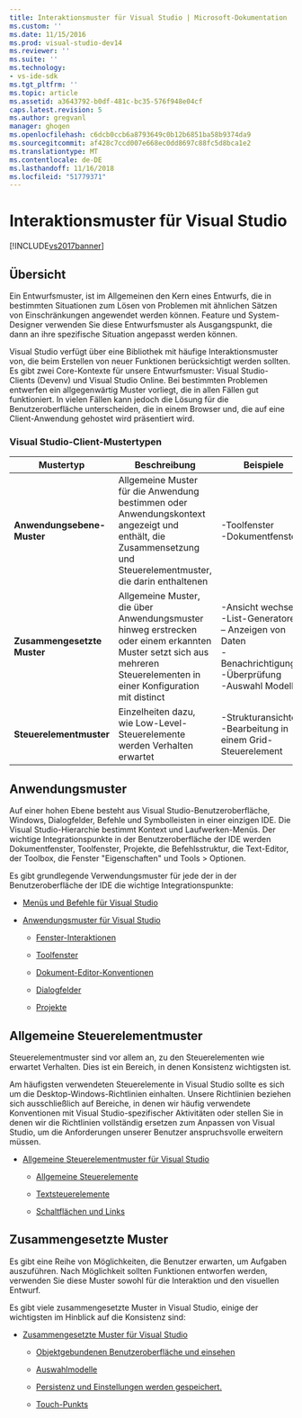```yaml
---
title: Interaktionsmuster für Visual Studio | Microsoft-Dokumentation
ms.custom: ''
ms.date: 11/15/2016
ms.prod: visual-studio-dev14
ms.reviewer: ''
ms.suite: ''
ms.technology:
- vs-ide-sdk
ms.tgt_pltfrm: ''
ms.topic: article
ms.assetid: a3643792-b0df-481c-bc35-576f948e04cf
caps.latest.revision: 5
ms.author: gregvanl
manager: ghogen
ms.openlocfilehash: c6dcb0ccb6a8793649c0b12b6851ba58b9374da9
ms.sourcegitcommit: af428c7ccd007e668ec0dd8697c88fc5d8bca1e2
ms.translationtype: MT
ms.contentlocale: de-DE
ms.lasthandoff: 11/16/2018
ms.locfileid: "51779371"
---
```

# <a name="interaction-patterns-for-visual-studio"></a>Interaktionsmuster für Visual Studio
[!INCLUDE[vs2017banner](../../includes/vs2017banner.md)]

## <a name="overview"></a>Übersicht  
 Ein Entwurfsmuster, ist im Allgemeinen den Kern eines Entwurfs, die in bestimmten Situationen zum Lösen von Problemen mit ähnlichen Sätzen von Einschränkungen angewendet werden können. Feature und System-Designer verwenden Sie diese Entwurfsmuster als Ausgangspunkt, die dann an ihre spezifische Situation angepasst werden können.  
  
 Visual Studio verfügt über eine Bibliothek mit häufige Interaktionsmuster von, die beim Erstellen von neuer Funktionen berücksichtigt werden sollten. Es gibt zwei Core-Kontexte für unsere Entwurfsmuster: Visual Studio-Clients (Devenv) und Visual Studio Online. Bei bestimmten Problemen entwerfen ein allgegenwärtig Muster vorliegt, die in allen Fällen gut funktioniert. In vielen Fällen kann jedoch die Lösung für die Benutzeroberfläche unterscheiden, die in einem Browser und, die auf eine Client-Anwendung gehostet wird präsentiert wird.  
  
### <a name="visual-studio-client-pattern-types"></a>Visual Studio-Client-Mustertypen  
  
|Mustertyp|Beschreibung|Beispiele|  
|------------------|-----------------|--------------|  
|**Anwendungsebene-Muster**|Allgemeine Muster für die Anwendung bestimmen oder Anwendungskontext angezeigt und enthält, die Zusammensetzung und Steuerelementmuster, die darin enthaltenen|-Toolfenster<br />-Dokumentfenster|  
|**Zusammengesetzte Muster**|Allgemeine Muster, die über Anwendungsmuster hinweg erstrecken oder einem erkannten Muster setzt sich aus mehreren Steuerelementen in einer Konfiguration mit distinct|-Ansicht wechseln<br />-List-Generatoren<br />– Anzeigen von Daten<br />-Benachrichtigungen<br />-Überprüfung<br />-Auswahl Modelle|  
|**Steuerelementmuster**|Einzelheiten dazu, wie Low-Level-Steuerelemente werden Verhalten erwartet|-Strukturansichten<br />-Bearbeitung in einem Grid-Steuerelement|  
  
## <a name="application-patterns"></a>Anwendungsmuster  
 Auf einer hohen Ebene besteht aus Visual Studio-Benutzeroberfläche, Windows, Dialogfelder, Befehle und Symbolleisten in einer einzigen IDE. Die Visual Studio-Hierarchie bestimmt Kontext und Laufwerken-Menüs. Der wichtige Integrationspunkte in der Benutzeroberfläche der IDE werden Dokumentfenster, Toolfenster, Projekte, die Befehlsstruktur, die Text-Editor, der Toolbox, die Fenster "Eigenschaften" und Tools > Optionen.  
  
 Es gibt grundlegende Verwendungsmuster für jede der in der Benutzeroberfläche der IDE die wichtige Integrationspunkte:  
  
-   [Menüs und Befehle für Visual Studio](../../extensibility/ux-guidelines/menus-and-commands-for-visual-studio.md)  
  
-   [Anwendungsmuster für Visual Studio](../../extensibility/ux-guidelines/application-patterns-for-visual-studio.md)  
  
    -   [Fenster-Interaktionen](../../extensibility/ux-guidelines/application-patterns-for-visual-studio.md#BKMK_WindowInteractions)  
  
    -   [Toolfenster](../../extensibility/ux-guidelines/application-patterns-for-visual-studio.md#BKMK_ToolWindows)  
  
    -   [Dokument-Editor-Konventionen](../../extensibility/ux-guidelines/application-patterns-for-visual-studio.md#BKMK_DocumentEditorConventions)  
  
    -   [Dialogfelder](../../extensibility/ux-guidelines/application-patterns-for-visual-studio.md#BKMK_Dialogs)  
  
    -   [Projekte](../../extensibility/ux-guidelines/application-patterns-for-visual-studio.md#BKMK_Projects)  
  
## <a name="common-control-patterns"></a>Allgemeine Steuerelementmuster  
 Steuerelementmuster sind vor allem an, zu den Steuerelementen wie erwartet Verhalten. Dies ist ein Bereich, in denen Konsistenz wichtigsten ist.  
  
 Am häufigsten verwendeten Steuerelemente in Visual Studio sollte es sich um die Desktop-Windows-Richtlinien einhalten. Unsere Richtlinien beziehen sich ausschließlich auf Bereiche, in denen wir häufig verwendete Konventionen mit Visual Studio-spezifischer Aktivitäten oder stellen Sie in denen wir die Richtlinien vollständig ersetzen zum Anpassen von Visual Studio, um die Anforderungen unserer Benutzer anspruchsvolle erweitern müssen.  
  
-   [Allgemeine Steuerelementmuster für Visual Studio](../../extensibility/ux-guidelines/common-control-patterns-for-visual-studio.md)  
  
    -   [Allgemeine Steuerelemente](../../extensibility/ux-guidelines/common-control-patterns-for-visual-studio.md#BKMK_CommonControls)  
  
    -   [Textsteuerelemente](../../extensibility/ux-guidelines/common-control-patterns-for-visual-studio.md#BKMK_TextControls)  
  
    -   [Schaltflächen und Links](../../extensibility/ux-guidelines/common-control-patterns-for-visual-studio.md#BKMK_ButtonsAndHyperlinks)  
  
## <a name="composite-patterns"></a>Zusammengesetzte Muster  
 Es gibt eine Reihe von Möglichkeiten, die Benutzer erwarten, um Aufgaben auszuführen. Nach Möglichkeit sollten Funktionen entworfen werden, verwenden Sie diese Muster sowohl für die Interaktion und den visuellen Entwurf.  
  
 Es gibt viele zusammengesetzte Muster in Visual Studio, einige der wichtigsten im Hinblick auf die Konsistenz sind:  
  
-   [Zusammengesetzte Muster für Visual Studio](../../extensibility/ux-guidelines/composite-patterns-for-visual-studio.md)  
  
    -   [Objektgebundenen Benutzeroberfläche und einsehen](../../extensibility/ux-guidelines/composite-patterns-for-visual-studio.md#BKMK_OnObjectUI)  
  
    -   [Auswahlmodelle](../../extensibility/ux-guidelines/composite-patterns-for-visual-studio.md#BKMK_SelectionModels)  
  
    -   [Persistenz und Einstellungen werden gespeichert.](../../extensibility/ux-guidelines/composite-patterns-for-visual-studio.md#BKMK_PersistenceAndSavingSettings)  
  
    -   [Touch-Punkts](../../extensibility/ux-guidelines/composite-patterns-for-visual-studio.md#BKMK_TouchInput)


